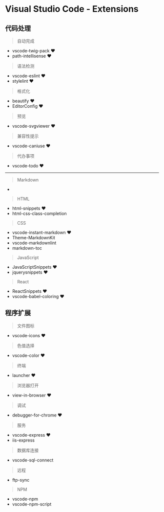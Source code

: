 # Visual Studio Code - Extensions

## 代码处理

> 自动完成

* vscode-twig-pack ♥
* path-intellisense ♥

> 语法检测

* vscode-eslint ♥
* stylelint ♥

> 格式化

* beautify ♥
* EditorConfig ♥

> 预览

* vscode-svgviewer ♥

> 兼容性提示

* vscode-caniuse ♥

> 代办事项

* vscode-todo ♥

---

> Markdown

*

> HTML

* html-snippets ♥
* html-css-class-completion

> CSS

* vscode-instant-markdown ♥
* Theme-MarkdownKit
* vscode-markdownlint
* markdown-toc

> JavaScript

* JavaScriptSnippets ♥
* jquerysnippets ♥

> React

* ReactSnippets ♥
* vscode-babel-coloring ♥

## 程序扩展

> 文件图标

* vscode-icons ♥

> 色值选择

* vscode-color ♥

> 终端

* launcher ♥

> 浏览器打开

* view-in-browser ♥

> 调试

* debugger-for-chrome ♥

> 服务

* vscode-express ♥
* iis-express

> 数据库连接

* vscode-sql-connect

> 远程

* ftp-sync

> NPM

* vscode-npm
* vscode-npm-script
